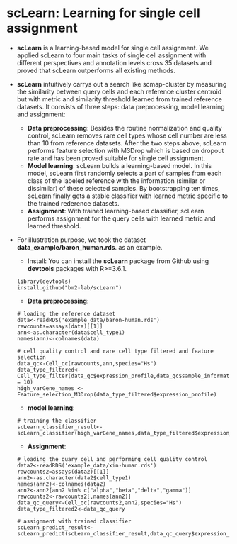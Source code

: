 # **scLearn: Learning for single cell assignment**

* **scLearn** is a learning-based model for single cell assignment. We applied scLearn to four main tasks of single cell assignment with different perspectives and annotation levels cross 35 datasets and proved that scLearn outperforms all existing methods.
* **scLearn** intuitively carrys out a search like scmap-cluster by measuring the similarity between query cells and each reference cluster centroid but with metric and similarity threshold learned from trained reference datasets. It consists of three steps: data preprocessing, model learning and assignment:
  * **Data preprocessing**: Besides the routine normalization and quality control, scLearn removes rare cell types whose cell number are less than 10 from reference datasets. After the two steps above, scLearn performs feature selection with M3Drop which is based on dropout rate and has been proved suitable for single cell assignment.
  * **Model learning**: scLearn builds a learning-based model. In this model, scLearn first randomly selects a part of samples from each class of the labeled reference with the information (similar or dissimilar) of these selected samples. By bootstrapping ten times, scLearn finally gets a stable classifier with learned metric specific to the trained rederence datasets.
  * **Assignment**: With trained learning-based classifier, scLearn performs assignment for the query cells with learned metric and learned threshold.
  


* For illustration purpose, we took the dataset **data_example/baron_human.rds**. as an example.
    * Install: You can install the **scLearn** package from Github using **devtools** packages with R>=3.6.1.
    ```
    library(devtools)
    install.github("bm2-lab/scLearn")
    ```
    * **Data preprocessing**:
    ```
    # loading the reference dataset
    data<-readRDS('example_data/baron-human.rds')
    rawcounts=assays(data)[[1]]
    ann<-as.character(data$cell_type1)
    names(ann)<-colnames(data)
    
    # cell quality control and rare cell type filtered and feature selection
    data_qc<-Cell_qc(rawcounts,ann,species="Hs")
    data_type_filtered<-Cell_type_filter(data_qc$expression_profile,data_qc$sample_information,min_cell_number = 10)
    high_varGene_names <- Feature_selection_M3Drop(data_type_filtered$expression_profile)
    ```
    
    * **model learning**:
    ```
    # training the classifier
    scLearn_classifier_result<-scLearn_classifier(high_varGene_names,data_type_filtered$expression_profile,data_type_filtered$sample_information)
    ```
    
    * **Assignment**:
    ```
    # loading the quary cell and performing cell quality control
    data2<-readRDS('example_data/xin-human.rds')
    rawcounts2=assays(data2)[[1]]
    ann2<-as.character(data2$cell_type1)
    names(ann2)<-colnames(data2)
    ann2<-ann2[ann2 %in% c("alpha","beta","delta","gamma")]
    rawcounts2<-rawcounts2[,names(ann2)]
    data_qc_query<-Cell_qc(rawcounts2,ann2,species="Hs")
    data_type_filtered2<-data_qc_query
    
    # assignment with trained classifier
    scLearn_predict_result<-scLearn_predict(scLearn_classifier_result,data_qc_query$expression_profile)
    
    ```
